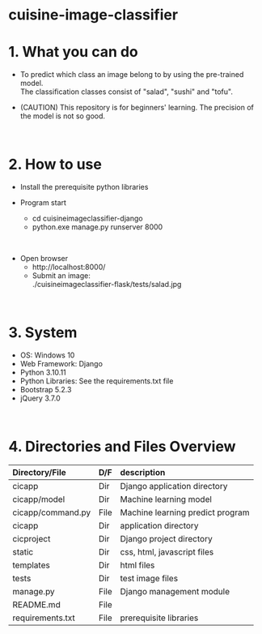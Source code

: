# cuisine-image-classifier

# 1. What you can do

* To predict which class an image belong to by using the pre-trained model.<br>
  The classification classes consist of "salad", "sushi" and "tofu".

* (CAUTION) This repository is for beginners' learning.  The precision of the model is not so good.

<br>

# 2. How to use

* Install the prerequisite python libraries

* Program start
  * cd cuisineimageclassifier-django
  * python.exe manage.py runserver 8000

<br>

* Open browser
  * http://localhost:8000/
  * Submit an image:<BR>
   ./cuisineimageclassifier-flask/tests/salad.jpg


<br>

# 3. System
* OS: Windows 10
* Web Framework: Django
* Python 3.10.11
* Python Libraries: See the requirements.txt file
* Bootstrap 5.2.3
* jQuery 3.7.0

<br>

# 4. Directories and Files Overview

| Directory/File |D/F| description |
| :------------- | :-| :---------- |
| cicapp | Dir | Django application directory |
| cicapp/model | Dir | Machine learning model |
| cicapp/command.py | File | Machine learning predict program |
| cicapp | Dir | application directory |
| cicproject | Dir | Django project directory |
| static | Dir | css, html, javascript files |
| templates | Dir | html files |
| tests | Dir | test image files |
| manage.py | File | Django management module |
| README.md | File ||
| requirements.txt | File | prerequisite libraries |
